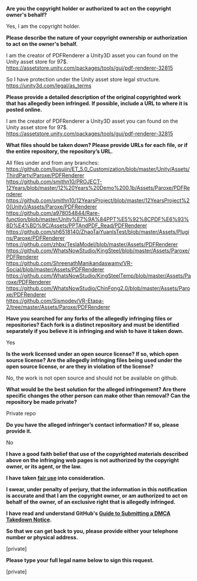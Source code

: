 **Are you the copyright holder or authorized to act on the copyright owner's behalf?**

Yes, I am the copyright holder.

**Please describe the nature of your copyright ownership or authorization to act on the owner's behalf.**

I am the creator of PDFRenderer a Unity3D asset you can found on the Unity asset store for 97$.
https://assetstore.unity.com/packages/tools/gui/pdf-renderer-32815

So I have protection under the Unity asset store legal structure.
https://unity3d.com/legal/as_terms

**Please provide a detailed description of the original copyrighted work that has allegedly been infringed. If possible, include a URL to where it is posted online.**

I am the creator of PDFRenderer a Unity3D asset you can found on the Unity asset store for 97$.
https://assetstore.unity.com/packages/tools/gui/pdf-renderer-32815

**What files should be taken down? Please provide URLs for each file, or if the entire repository, the repository’s URL.**

All files under and from any branches:
https://github.com/liusujin/ET_5.0_Customization/blob/master/Unity/Assets/ThirdParty/Paroxe/PDFRenderer  
https://github.com/smithn10/PROJECT-12Years/blob/master/12%20Years%20Demo%200.1b/Assets/Paroxe/PDFRenderer  
https://github.com/smithn10/12YearsProject/blob/master/12YearsProject%20(Unity)/Assets/Paroxe/PDFRenderer  
https://github.com/a978054844/Rare-function/blob/master/Unity%E7%9A%84PPT%E5%92%8CPDF%E6%93%8D%E4%BD%9C/Assets/PPTAndPDF_Read/PDFRenderer  
https://github.com/sh6518140/ZhaoTaiYuanIsTest/blob/master/Assets/Plugins/Paroxe/PDFRenderer  
https://github.com/zhbx/TeslaModel/blob/master/Assets/PDFRenderer  
https://github.com/WhatsNowStudio/KingSteel/blob/master/Assets/Paroxe/PDFRenderer  
https://github.com/ShreenathManikandaswamy/VR-Social/blob/master/Assets/PDFRenderer  
https://github.com/WhatsNowStudio/KingSteelTemp/blob/master/Assets/Paroxe/PDFRenderer  
https://github.com/WhatsNowStudio/ChinFong2.0/blob/master/Assets/Paroxe/PDFRenderer  
https://github.com/Sismodev/VR-Etapa-2/tree/master/Assets/Paroxe/PDFRenderer  

**Have you searched for any forks of the allegedly infringing files or repositories? Each fork is a distinct repository and must be identified separately if you believe it is infringing and wish to have it taken down.**

Yes

**Is the work licensed under an open source license? If so, which open source license? Are the allegedly infringing files being used under the open source license, or are they in violation of the license?**

No, the work is not open source and should not be available on github.

**What would be the best solution for the alleged infringement? Are there specific changes the other person can make other than removal? Can the repository be made private?**

Private repo

**Do you have the alleged infringer’s contact information? If so, please provide it.**

No

**I have a good faith belief that use of the copyrighted materials described above on the infringing web pages is not authorized by the copyright owner, or its agent, or the law.**

**I have taken <a href="https://www.lumendatabase.org/topics/22">fair use</a> into consideration.**

**I swear, under penalty of perjury, that the information in this notification is accurate and that I am the copyright owner, or am authorized to act on behalf of the owner, of an exclusive right that is allegedly infringed.**

**I have read and understand GitHub's <a href="https://help.github.com/articles/guide-to-submitting-a-dmca-takedown-notice/">Guide to Submitting a DMCA Takedown Notice</a>.**

**So that we can get back to you, please provide either your telephone number or physical address.**

[private]  

**Please type your full legal name below to sign this request.**

[private]  
